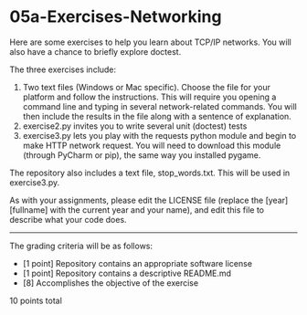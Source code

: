 # 05a-Exercises-Networking

Here are some exercises to help you learn about TCP/IP networks. You will also have a chance to briefly explore doctest.

The three exercises include: 

1. Two text files (Windows or Mac specific). Choose the file for your platform and follow the instructions. This will require you opening a command line and typing in several network-related commands. You will then include the results in the file along with a sentence of explanation.
2. exercise2.py invites you to write several unit (doctest) tests
3. exercise3.py lets you play with the requests python module and begin to make HTTP network request. You will need to download this module (through PyCharm or pip), the same way you installed pygame.

The repository also includes a text file, stop_words.txt. This will be used in exercise3.py.

As with your assignments, please edit the LICENSE file (replace the [year] [fullname] with the current year and your name), and edit this file to describe what your code does.

---

The grading criteria will be as follows:

* [1 point] Repository contains an appropriate software license
* [1 point] Repository contains a descriptive README.md
* [8] Accomplishes the objective of the exercise

10 points total